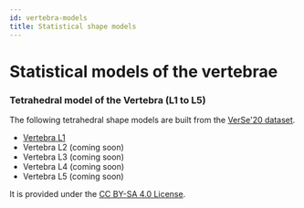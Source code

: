 ```yaml
---
id: vertebra-models
title: Statistical shape models
---
```


# Statistical models of the vertebrae

### Tetrahedral model of the Vertebra (L1 to L5)

The following tetrahedral shape models are built from the [VerSe'20 dataset](https://github.com/anjany/verse). 

* [Vertebra L1](https://drive.google.com/file/d/1ofsqoxJggUv4VKS8ohwj7zF_Rx3GyFw1/view?usp=sharing)
* Vertebra L2 (coming soon)
* Vertebra L3 (coming soon)
* Vertebra L4 (coming soon)
* Vertebra L5 (coming soon)


It is provided under the [CC BY-SA 4.0 License](https://creativecommons.org/licenses/by-sa/4.0/).